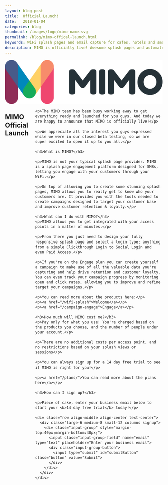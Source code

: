 ```yaml
---
layout: blog-post
title:  Official Launch!
date:   2018-01-04
categories: blog
thumbnail: /images/logo/mimo-name.svg
permalink: /blog/mimo-offical-launch.html
keywords: WiFi splash pages and email capture for cafes, hotels and small businesses. Meraki splash page. Ruckus splash. UniFi splash. Ubiquiti splash
description: MIMO is officially live! Awesome splash pages and automated email campaigns for SMBs.
---
```

<div class="row align-center">
  <div class="large-10 columns text-center banner">
    <img style="max-height:150px;" src="/images/logo/mimo-name.svg"/>
  </div>
</div>

<div class="row align-center banner">
  <div class="large-10 columns">
    <h2>MIMO Official Launch</h2>

    <p>The MIMO team has been busy working away to get everything ready and launched for you guys. And today we are happy to announce that MIMO is officially live!</p>

    <p>We appreciate all the interest you guys expressed while we were in our closed beta testing, so we are super excited to open it up to you all.</p>

    <h3>What is MIMO?</h3>

    <p>MIMO is not your typical splash page provider. MIMO is a splash page engagement platform designed for SMBs, letting you engage with your customers through your WiFi.</p>

    <p>On top of allowing you to create some stunning splash pages, MIMO allows you to really get to know who your customers are. It provides you with the tools needed to create campaigns designed to target your customer base and improve customer retention & loyalty.</p>

    <h3>What can I do with MIMO?</h3>
    <p>MIMO allows you to get integrated with your access points in a matter of minutes.</p>

    <p>From there you just need to design your fully responsive splash page and select a login type; anything from a simple Clickthrough Login to Social Login and even Paid Access.</p>

    <p>If you're on the Engage plan you can create yourself a campaign to make use of all the valuable data you're capturing and help drive retention and customer loyalty. You can even track your campaign progress by monitoring open and click rates, allowing you to improve and refine target your campaigns.</p>

    <p>You can read more about the products here:</p>
    <p><a href="/wifi-splash">Welcome</a></p>
    <p><a href="/campaign-engage">Engage</a></p>

    <h3>How much will MIMO cost me?</h3>
    <p>Pay only for what you use! You're charged based on the products you choose, and the number of people under your account.</p>

    <p>There are no additional costs per access point, and no restrictions based on your splash views or sessions</p>

    <p>You can always sign up for a 14 day free trial to see if MIMO is right for you!</p>

    <p><a href="/plans/">You can read more about the plans here</a></p>

    <h3>How can I sign up?</h3>

    <p>Piece of cake, enter your business email below to start your <b>14 day free trial</b> today!</p>

    <div class="row align-middle align-center text-center">
      <div class="large-6 medium-8 small-12 columns signup">
        <div class="input-group" style="margin-top:40px;margin-bottom:40px;">
          <input class="input-group-field" name="email" type="text" placeholder="Enter your business email">
          <div class="input-group-button">
            <input type="submit" id="submitButton" class="button" value="Submit">
          </div>
        </div>
      </div>
    </div>

  </div>
</div>
